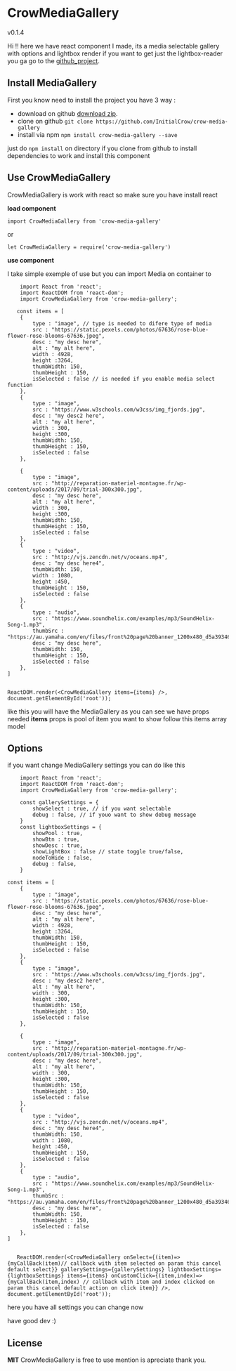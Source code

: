 ﻿
# CrowMediaGallery 
v0.1.4


Hi !! here we have react component I made, its a media selectable gallery with options and lightbox render if you want to get just the lightbox-reader you ga go to the [github_project](https://github.com/InitialCrow/crow-lightbox-reader).

## Install MediaGallery

First you know need to install the project you have 3 way :

- download on github [download zip](https://github.com/InitialCrow/crow-media-gallery/archive/master.zip).
- clone on github `git clone https://github.com/InitialCrow/crow-media-gallery `
- install via npm `npm install crow-media-gallery --save`

just do `npm install` on directory if you clone from github to install dependencies to work and install this component

## Use CrowMediaGallery

CrowMediaGallery is work with react so make sure you have install react

**load component**

`import CrowMediaGallery from 'crow-media-gallery'` 

or

 `let CrowMediaGallery = require('crow-media-gallery')`

**use component**

I take simple exemple of use but you can import Media on container to 

        import React from 'react';
        import ReactDOM from 'react-dom';
        import CrowMediaGallery from 'crow-media-gallery';
        
       const items = [
    	{
    		type : "image", // type is needed to difere type of media
    		src : "https://static.pexels.com/photos/67636/rose-blue-flower-rose-blooms-67636.jpeg",
    		desc : "my desc here",
    		alt : "my alt here",
    		width : 4928,
    		height :3264,
    		thumbWidth: 150,
    		thumbHeight : 150,
    		isSelected : false // is needed if you enable media select function
    	},
    	{
    		type : "image",
    		src : "https://www.w3schools.com/w3css/img_fjords.jpg",
    		desc : "my desc2 here",
    		alt : "my alt here",
    		width : 300,
    		height :300,
    		thumbWidth: 150,
    		thumbHeight : 150,
    		isSelected : false
    	},
    	
    	{
    		type : "image",
    		src : "http://reparation-materiel-montagne.fr/wp-content/uploads/2017/09/trial-300x300.jpg",
    		desc : "my desc here",
    		alt : "my alt here",
    		width : 300,
    		height :300,
    		thumbWidth: 150,
    		thumbHeight : 150,
    		isSelected : false
    	},
    	{
    		type : "video",
    		src : "http://vjs.zencdn.net/v/oceans.mp4",
    		desc : "my desc here4",
    		thumbWidth: 150,
    		width : 1080,
    		height :450,
    		thumbHeight : 150,
    		isSelected : false
    	},
    	{
    		type : "audio",
    		src : "https://www.soundhelix.com/examples/mp3/SoundHelix-Song-1.mp3",
    		thumbSrc : "https://au.yamaha.com/en/files/front%20page%20banner_1200x480_d5a393465b9094b78c6cde73d642f31e.jpg",
    		desc : "my desc here",
    		thumbWidth: 150,
    		thumbHeight : 150,
    		isSelected : false
    	},
    ]
    
    
    ReactDOM.render(<CrowMediaGallery items={items} />, document.getElementById('root'));

like this you will have the MediaGallery as you can see we have props needed **items** props is pool of item you want to show follow this items array model

## Options
if you want change MediaGallery settings you can do like this

        import React from 'react';
        import ReactDOM from 'react-dom';
        import CrowMediaGallery from 'crow-media-gallery';
    
        const gallerySettings = {
	    	showSelect : true, // if you want selectable
	    	debug : false, // if youo want to show debug message
	    }
        const lightboxSettings = {
            showPool : true,
            showBtn : true,
            showDesc : true,
            showLightBox : false // state toggle true/false,
            nodeToHide : false,
            debug : false,
        }
    
    const items = [ 
    	{
    		type : "image",
    		src : "https://static.pexels.com/photos/67636/rose-blue-flower-rose-blooms-67636.jpeg",
    		desc : "my desc here",
    		alt : "my alt here",
    		width : 4928,
    		height :3264,
    		thumbWidth: 150,
    		thumbHeight : 150,
    		isSelected : false
    	},
    	{
    		type : "image",
    		src : "https://www.w3schools.com/w3css/img_fjords.jpg",
    		desc : "my desc2 here",
    		alt : "my alt here",
    		width : 300,
    		height :300,
    		thumbWidth: 150,
    		thumbHeight : 150,
    		isSelected : false
    	},
    	
    	{
    		type : "image",
    		src : "http://reparation-materiel-montagne.fr/wp-content/uploads/2017/09/trial-300x300.jpg",
    		desc : "my desc here",
    		alt : "my alt here",
    		width : 300,
    		height :300,
    		thumbWidth: 150,
    		thumbHeight : 150,
    		isSelected : false
    	},
    	{
    		type : "video",
    		src : "http://vjs.zencdn.net/v/oceans.mp4",
    		desc : "my desc here4",
    		thumbWidth: 150,
    		width : 1080,
    		height :450,
    		thumbHeight : 150,
    		isSelected : false
    	},
    	{
    		type : "audio",
    		src : "https://www.soundhelix.com/examples/mp3/SoundHelix-Song-1.mp3",
    		thumbSrc : "https://au.yamaha.com/en/files/front%20page%20banner_1200x480_d5a393465b9094b78c6cde73d642f31e.jpg",
    		desc : "my desc here",
    		thumbWidth: 150,
    		thumbHeight : 150,
    		isSelected : false
    	},
    ]
   

       ReactDOM.render(<CrowMediaGallery onSelect={(item)=>{myCallBack(item)// callback with item selected on param this cancel default select}} gallerySettings={gallerySettings} lightboxSettings={lightboxSettings} items={items} onCustomClick={(item,index)=>{myCallBack(item,index) // callback with item and index clicked on param this cancel default action on click item}} />, document.getElementById('root'));

here you have all settings you can change now

have good dev :)

## License

**MIT** CrowMediaGallery is free to use mention is apreciate thank you.




